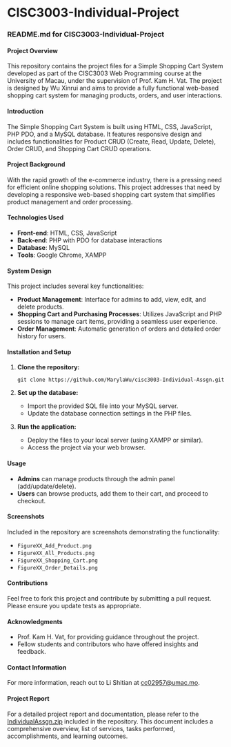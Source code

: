 # CISC3003-Individual-Project
### README.md for CISC3003-Individual-Project

#### Project Overview
This repository contains the project files for a Simple Shopping Cart System developed as part of the CISC3003 Web Programming course at the University of Macau, under the supervision of Prof. Kam H. Vat. The project is designed by Wu Xinrui and aims to provide a fully functional web-based shopping cart system for managing products, orders, and user interactions.

#### Introduction
The Simple Shopping Cart System is built using HTML, CSS, JavaScript, PHP PDO, and a MySQL database. It features responsive design and includes functionalities for Product CRUD (Create, Read, Update, Delete), Order CRUD, and Shopping Cart CRUD operations.

#### Project Background
With the rapid growth of the e-commerce industry, there is a pressing need for efficient online shopping solutions. This project addresses that need by developing a responsive web-based shopping cart system that simplifies product management and order processing.

#### Technologies Used
- **Front-end**: HTML, CSS, JavaScript
- **Back-end**: PHP with PDO for database interactions
- **Database**: MySQL
- **Tools**: Google Chrome, XAMPP

#### System Design
This project includes several key functionalities:
- **Product Management**: Interface for admins to add, view, edit, and delete products.
- **Shopping Cart and Purchasing Processes**: Utilizes JavaScript and PHP sessions to manage cart items, providing a seamless user experience.
- **Order Management**: Automatic generation of orders and detailed order history for users.

#### Installation and Setup
1. **Clone the repository:**
   ```
   git clone https://github.com/MarylaWu/cisc3003-Individual-Assgn.git
   ```
2. **Set up the database:**
   - Import the provided SQL file into your MySQL server.
   - Update the database connection settings in the PHP files.

3. **Run the application:**
   - Deploy the files to your local server (using XAMPP or similar).
   - Access the project via your web browser.

#### Usage
- **Admins** can manage products through the admin panel (add/update/delete).
- **Users** can browse products, add them to their cart, and proceed to checkout.

#### Screenshots
Included in the repository are screenshots demonstrating the functionality:
- `FigureXX_Add_Product.png`
- `FigureXX_All_Products.png`
- `FigureXX_Shopping_Cart.png`
- `FigureXX_Order_Details.png`

#### Contributions
Feel free to fork this project and contribute by submitting a pull request. Please ensure you update tests as appropriate.

#### Acknowledgments
- Prof. Kam H. Vat, for providing guidance throughout the project.
- Fellow students and contributors who have offered insights and feedback.

#### Contact Information
For more information, reach out to Li Shitian at [cc02957@umac.mo](mailto:cc02957@umac.mo).

#### Project Report
For a detailed project report and documentation, please refer to the [IndividualAssgn.zip](IndividualAssgn.zip) included in the repository. This document includes a comprehensive overview, list of services, tasks performed, accomplishments, and learning outcomes.
